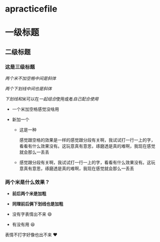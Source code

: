 # apracticefile
# 一级标题


## 二级标题


### 这是三级标题

*两个米不加空格中间是斜体*

_两个下划线中间也是斜体_

*下划线和*米可以在*一起组合*使用或者*自己配合使用*

* 一个米加空格感觉没啥用
* 新加一个

  * 这是一种
  
    感觉跟空格的效果是一样的感觉跟分段有关啊，我试试打一行一上的字，看看有什么效果没有。这玩意真有意思，琢磨透是真的难啊，我现在感觉就会那么一丢丢
  
  * 感觉跟分段有关啊，我试试打一行一上的字，看看有什么效果没有。这玩意真有意思，琢磨透是真的难啊，我现在感觉就会那么一丢丢 

### 两个米是什么效果？

* **前后两个米是加粗**

* __同理前后俩下划线也是加粗__

* 没有字表情出不来 :smile:

* 有没有用 :satisfied:

表情不打字好像也出不来 :heart:
